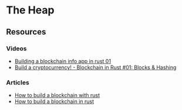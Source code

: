 # The Heap

## Resources

### Videos

- [Building a blockchain info app in rust 01](https://youtu.be/TUzKN9xFKJs)
- [Build a cryptocurrency! - Blockchain in Rust #01: Blocks & Hashing](https://youtu.be/vJdT05zl6jk)

### Articles

- [How to build a blockchain with rust](https://www.leewayhertz.com/how-to-build-a-blockchain-with-rust/)
- [How to build a blockchain in rust](https://blog.logrocket.com/how-to-build-a-blockchain-in-rust/)
